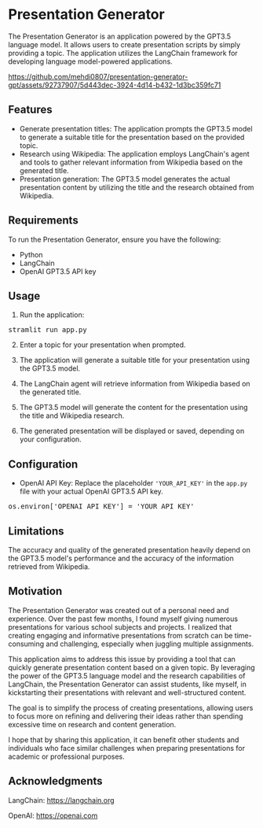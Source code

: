 # Presentation Generator

The Presentation Generator is an application powered by the GPT3.5 language model. It allows users to create presentation scripts by simply providing a topic. The application utilizes the LangChain framework for developing language model-powered applications.<br>
<!-- ![The app](presentation-generator.mp4) -->



https://github.com/mehdi0807/presentation-generator-gpt/assets/92737907/5d443dec-3924-4d14-b432-1d3bc359fc71


## Features

- Generate presentation titles: The application prompts the GPT3.5 model to generate a suitable title for the presentation based on the provided topic.
- Research using Wikipedia: The application employs LangChain's agent and tools to gather relevant information from Wikipedia based on the generated title.
- Presentation generation: The GPT3.5 model generates the actual presentation content by utilizing the title and the research obtained from Wikipedia.

## Requirements

To run the Presentation Generator, ensure you have the following:

- Python
- LangChain
- OpenAI GPT3.5 API key

## Usage

1. Run the application:
<pre>
stramlit run app.py
</pre>

2. Enter a topic for your presentation when prompted.

3. The application will generate a suitable title for your presentation using the GPT3.5 model.

4. The LangChain agent will retrieve information from Wikipedia based on the generated title.

5. The GPT3.5 model will generate the content for the presentation using the title and Wikipedia research.

6. The generated presentation will be displayed or saved, depending on your configuration.

## Configuration

- OpenAI API Key: Replace the placeholder `'YOUR_API_KEY'` in the `app.py` file with your actual OpenAI GPT3.5 API key. 

<pre>
os.environ['OPENAI_API_KEY'] = 'YOUR_API_KEY'
</pre>

## Limitations

The accuracy and quality of the generated presentation heavily depend on the GPT3.5 model's performance and the accuracy of the information retrieved from Wikipedia.

## Motivation

The Presentation Generator was created out of a personal need and experience. Over the past few months, I found myself giving numerous presentations for various school subjects and projects. I realized that creating engaging and informative presentations from scratch can be time-consuming and challenging, especially when juggling multiple assignments.

This application aims to address this issue by providing a tool that can quickly generate presentation content based on a given topic. By leveraging the power of the GPT3.5 language model and the research capabilities of LangChain, the Presentation Generator can assist students, like myself, in kickstarting their presentations with relevant and well-structured content.

The goal is to simplify the process of creating presentations, allowing users to focus more on refining and delivering their ideas rather than spending excessive time on research and content generation.

I hope that by sharing this application, it can benefit other students and individuals who face similar challenges when preparing presentations for academic or professional purposes.

## Acknowledgments

LangChain: https://langchain.org

OpenAI: https://openai.com
